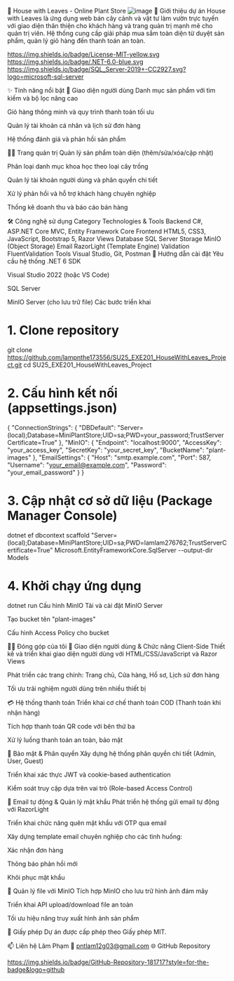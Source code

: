 🌿 House with Leaves - Online Plant Store
![image](https://github.com/user-attachments/assets/4ac8bca7-c137-4781-87e7-6262eac83318)
📜 Giới thiệu dự án
House with Leaves là ứng dụng web bán cây cảnh và vật tư làm vườn trực tuyến với giao diện thân thiện cho khách hàng và trang quản trị mạnh mẽ cho quản trị viên. Hệ thống cung cấp giải pháp mua sắm toàn diện từ duyệt sản phẩm, quản lý giỏ hàng đến thanh toán an toàn.

https://img.shields.io/badge/License-MIT-yellow.svg
https://img.shields.io/badge/.NET-6.0-blue.svg
https://img.shields.io/badge/SQL_Server-2019+-CC2927.svg?logo=microsoft-sql-server

✨ Tính năng nổi bật
🛒 Giao diện người dùng
Danh mục sản phẩm với tìm kiếm và bộ lọc nâng cao

Giỏ hàng thông minh và quy trình thanh toán tối ưu

Quản lý tài khoản cá nhân và lịch sử đơn hàng

Hệ thống đánh giá và phản hồi sản phẩm

👨‍💻 Trang quản trị
Quản lý sản phẩm toàn diện (thêm/sửa/xóa/cập nhật)

Phân loại danh mục khoa học theo loại cây trồng

Quản lý tài khoản người dùng và phân quyền chi tiết

Xử lý phản hồi và hỗ trợ khách hàng chuyên nghiệp

Thống kê doanh thu và báo cáo bán hàng

🛠️ Công nghệ sử dụng
Category	Technologies & Tools
Backend	C#, ASP.NET Core MVC, Entity Framework Core
Frontend	HTML5, CSS3, JavaScript, Bootstrap 5, Razor Views
Database	SQL Server
Storage	MinIO (Object Storage)
Email	RazorLight (Template Engine)
Validation	FluentValidation
Tools	Visual Studio, Git, Postman
🚀 Hướng dẫn cài đặt
Yêu cầu hệ thống
.NET 6 SDK

Visual Studio 2022 (hoặc VS Code)

SQL Server

MinIO Server (cho lưu trữ file)
Các bước triển khai
# 1. Clone repository
git clone https://github.com/lampnthe173556/SU25_EXE201_HouseWithLeaves_Project.git
cd SU25_EXE201_HouseWithLeaves_Project

# 2. Cấu hình kết nối (appsettings.json)
{
  "ConnectionStrings": {
    "DBDefault": "Server=(local);Database=MiniPlantStore;UID=sa;PWD=your_password;TrustServerCertificate=True"
  },
  "MinIO": {
    "Endpoint": "localhost:9000",
    "AccessKey": "your_access_key",
    "SecretKey": "your_secret_key",
    "BucketName": "plant-images"
  },
  "EmailSettings": {
    "Host": "smtp.example.com",
    "Port": 587,
    "Username": "your_email@example.com",
    "Password": "your_email_password"
  }
}

# 3. Cập nhật cơ sở dữ liệu (Package Manager Console)
dotnet ef dbcontext scaffold "Server=(local);Database=MiniPlantStore;UID=sa;PWD=lamlam276762;TrustServerCertificate=True" Microsoft.EntityFrameworkCore.SqlServer --output-dir Models
# 4. Khởi chạy ứng dụng
dotnet run
Cấu hình MinIO
Tải và cài đặt MinIO Server

Tạo bucket tên "plant-images"

Cấu hình Access Policy cho bucket

🧑‍💻 Đóng góp của tôi
🎨 Giao diện người dùng & Chức năng Client-Side
Thiết kế và triển khai giao diện người dùng với HTML/CSS/JavaScript và Razor Views

Phát triển các trang chính: Trang chủ, Cửa hàng, Hồ sơ, Lịch sử đơn hàng

Tối ưu trải nghiệm người dùng trên nhiều thiết bị

💳 Hệ thống thanh toán
Triển khai cơ chế thanh toán COD (Thanh toán khi nhận hàng)

Tích hợp thanh toán QR code với bên thứ ba

Xử lý luồng thanh toán an toàn, bảo mật

🔐 Bảo mật & Phân quyền
Xây dựng hệ thống phân quyền chi tiết (Admin, User, Guest)

Triển khai xác thực JWT và cookie-based authentication

Kiểm soát truy cập dựa trên vai trò (Role-based Access Control)

📧 Email tự động & Quản lý mật khẩu
Phát triển hệ thống gửi email tự động với RazorLight

Triển khai chức năng quên mật khẩu với OTP qua email

Xây dựng template email chuyên nghiệp cho các tình huống:

Xác nhận đơn hàng

Thông báo phản hồi mới

Khôi phục mật khẩu

📂 Quản lý file với MinIO
Tích hợp MinIO cho lưu trữ hình ảnh đám mây

Triển khai API upload/download file an toàn

Tối ưu hiệu năng truy xuất hình ảnh sản phẩm

📄 Giấy phép
Dự án được cấp phép theo Giấy phép MIT.

📫 Liên hệ
Lâm Phạm
📧 pntlam12g03@gmail.com
🌐 GitHub Repository

https://img.shields.io/badge/GitHub-Repository-181717?style=for-the-badge&logo=github
